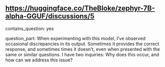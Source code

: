## https://huggingface.co/TheBloke/zephyr-7B-alpha-GGUF/discussions/5

contains_question: yes

question_part: When experimenting with this model, I've observed occasional discrepancies in its output. Sometimes it provides the correct response, and sometimes times it doesn't, even when presented with the same or similar questions. I have two inquiries: Why does this occur, and how can we address this issue?